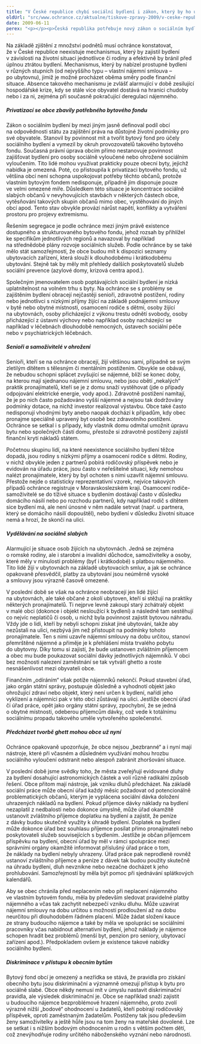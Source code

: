 ```yaml
---
title: "V České republice chybí sociální bydlení i zákon, který by ho upravoval"
oldUrl: "src/www.ochrance.cz/aktualne/tiskove-zpravy-2009/v-ceske-republice-chybi-socialni-bydleni-i-zakon-ktery-by-ho-upravoval"
date: 2009-06-11
perex: "<p></p><p>Česká republika potřebuje nový zákon o sociálním bydlení, který by přesně definoval pojem sociální bydlení, vymezil jeho cílovou skupinu, rozdělil pravomoci a kompetence a uložil také konkrétní povinnosti. Současná právní úprava je roztříštěná a právní předpisy upravují pouze jednotlivé aspekty sociálního bydlení bez účinné provázanosti. Stát poskytuje příspěvek na bydlení, doplatek na bydlení, zakotvuje nárok na poskytnutí sociálního poradenství a obecně i povinnost obce uspokojovat sociální potřeby občanů, včetně bytových. Žádný z těchto nástrojů však nepředstavuje systémové řešení, které by umožnilo předcházet sociálnímu vyloučení. Díky vzájemné neprovázanosti jednotlivých nástrojů se naopak rozšiřuje podstandardní bydlení, prohlubuje sociální izolace a tvoří nová ghetta.</p>"
---
```


<!-- imported from the old website -->

<p class="Normln" style="MARGIN-TOP: 6pt">Na základě zjištění z množství podnětů musí ochránce konstatovat, že v České republice neexistuje mechanismus, který by zajistil bydlení v závislosti na životní situaci jednotlivce či rodiny a efektivně by bránil před úplnou ztrátou bydlení. Mechanismus, který by nabízel prostupné bydlení v různých stupních (od nejvyššího typu – vlastní nájemní smlouva – po ubytovnu), jimiž je možné procházet oběma směry podle finanční situace. Absence takového mechanismu je zvlášť alarmující v době zesilující hospodářské krize, kdy se stále více obyvatel dostává na hranici chudoby nebo i za ni, zejména při současně pokračující deregulaci nájemného.</p><h5 style="TEXT-DECORATION: none" class="Nadpis4">Privatizací se obce zbavily potřebného bytového fondu</h5><p class="Normln" style="MARGIN-TOP: 6pt">Zákon o sociálním bydlení by mezi jiným jasně definoval podíl obcí na odpovědnosti státu za zajištění práva na důstojné životní podmínky pro své obyvatele. Stanovil by povinnost mít a tvořit bytový fond pro účely sociálního bydlení a vymezil by okruh provozovatelů takového bytového fondu. Současná právní úprava obcím přímo nestanovuje povinnost zajišťovat bydlení pro osoby sociálně vyloučené nebo ohrožené sociálním vyloučením. Tito lidé mohou využívat prakticky pouze obecní byty, jejichž nabídka je omezená. Poté, co přistoupila k privatizaci bytového fondu, už většina obcí není schopna uspokojovat potřeby těchto občanů, protože vlastním bytovým fondem nedisponuje, případně jím disponuje pouze ve velmi omezené míře. Důsledkem této situace je koncentrace sociálně slabých občanů v nevyhovujících stavbách v některých částech obce, vytěsňování takových skupin občanů mimo obec, vystěhování do jiných obcí apod. Tento stav obvykle provází nárůst napětí, konflikty a vytváření prostoru pro projevy extremismu.</p><p class="Normln" style="MARGIN-TOP: 6pt">Řešením segregace je podle ochránce mezi jiným právě existence dostupného a strukturovaného bytového fondu, jehož rozsah by přihlížel ke specifikům jednotlivých regionů a navazoval by například na střednědobé plány rozvoje sociálních služeb. Podle ochránce by se také mělo stát samozřejmostí, že obce budou mít k dispozici seznamy ubytovacích zařízení, která slouží k dlouhodobému i krátkodobému ubytování. Stejně tak by měly mít přehledy dalších poskytovatelů služeb sociální prevence (azylové domy, krizová centra apod.).</p><p class="Normln" style="MARGIN-TOP: 6pt">Společným jmenovatelem osob poptávajících sociální bydlení je nízká uplatnitelnost na volném trhu s byty. Na ochránce se s problémy se zajištěním bydlení obracejí nejčastěji senioři, zdravotně postižení, rodiny nebo jednotlivci s nízkými příjmy žijící na základě podnájemní smlouvy v bytě nebo obytné místnosti, osamocení rodiče s dětmi, osoby žijící na ubytovnách, osoby přicházející z výkonu trestu odnětí svobody, osoby přicházející z ústavní výchovy nebo například osoby nacházející se například v léčebnách dlouhodobě nemocných, ústavech sociální péče nebo v psychiatrických léčebnách.</p><h5 style="TEXT-DECORATION: none" class="Nadpis4">Senioři a samoživitelé v ohrožení</h5><p class="Normln" style="MARGIN-TOP: 6pt">Senioři, kteří se na ochránce obracejí, žijí většinou sami, případně se svým zletilým dítětem s tělesným či mentálním postižením. Obvykle se obávají, že nebudou schopni splácet zvyšující se nájemné, blíží se konec doby, na kterou mají sjednanou nájemní smlouvu, nebo jsou obětí „nekalých“ praktik pronajímatelů, kteří se je z domu snaží vystěhovat (jde o případy odpojování elektrické energie, vody apod.). Zdravotně postižení namítají, že je po nich často požadováno vyšší nájemné a nejsou tak dodržovány podmínky dotace, na nichž investor realizoval výstavbu. Obce také často nedisponují vhodnými byty anebo naopak dochází k případům, kdy obec pronajme speciálně upravený byt osobě bez zdravotního postižení. Ochránce se setkal i s případy, kdy vlastník domu odmítal umožnit úpravu bytu nebo společných částí domu, přestože si zdravotně postižený zajistil finanční krytí nákladů státem.</p><p class="Normln" style="MARGIN-TOP: 6pt">Početnou skupinu lidí, na které neexistence sociálního bydlení těžce dopadá, jsou rodiny s nízkými příjmy a osamocení rodiče s dětmi. Rodiny, v nichž obvykle jeden z partnerů pobírá rodičovský příspěvek nebo je evidován na úřadu práce, jsou často v neřešitelné situaci, kdy nemohou nalézt pronajímatele, který by byl ochoten s nimi uzavřít nájemní smlouvu. Přestože nejde o statisticky reprezentativní vzorek, nejvíce takových případů ochránce registruje v Moravskoslezském kraji. Osamocení rodiče-samoživitelé se do tíživé situace s bydlením dostávají často v důsledku domácího násilí nebo po rozchodu partnerů, kdy například rodič s dítětem sice bydlení má, ale není únosné v něm nadále setrvat (např. u partnera, který se domácího násilí dopouštěl), nebo bydlení v důsledku životní situace nemá a hrozí, že skončí na ulici.</p><h5 style="TEXT-DECORATION: none" class="Nadpis4">Vydělávání na sociálně slabých</h5><p class="Normln" style="MARGIN-TOP: 6pt">Alarmující je situace osob žijících na ubytovnách. Jedná se zejména o romské rodiny, ale i starobní a invalidní důchodce, samoživitelky a osoby, které měly v minulosti problémy (byť i krátkodobé) s platbou nájemného. Tito lidé žijí v ubytovnách na základě ubytovacích smluv, a jak se ochránce opakovaně přesvědčil, platby za ubytování jsou neúměrně vysoké a smlouvy jsou výrazně časově omezené.</p><p class="Normln" style="MARGIN-TOP: 6pt">V poslední době se však na ochránce neobracejí jen lidé žijící na ubytovnách, ale také občané z okolí ubytoven, kteří si stěžují na praktiky některých pronajímatelů. Ti nejprve levně zakoupí starý zchátralý objekt v malé obci (dokonce i objekt nesloužící k bydlení) a následně tam sestěhují co nejvíc neplatičů či osob, u nichž byla povinnost zajistit bytovou náhradu. Vždy jde o lidi, kteří by nebyli schopni získat jiné ubytování, takže aby nezůstali na ulici, nezbývá jim než přistoupit na podmínky tohoto pronajímatele. Ten s nimi uzavře nájemní smlouvy na dobu určitou, stanoví přemrštěné nájemné a přiměje je k přehlášení místa trvalého pobytu do ubytovny. Díky tomu si zajistí, že bude ustanoven zvláštním příjemcem a obec mu bude poukazovat sociální dávky jednotlivých nájemníků. V obci bez možnosti nalezení zaměstnání se tak vytváří ghetto a roste nesnášenlivost mezi obyvateli obce.</p><p class="Normln" style="MARGIN-TOP: 6pt">Finančním „odíráním“ však potíže nájemníků nekončí. Pokud stavební úřad, jako orgán státní správy, postupuje důsledně a vyhodnotí objekt jako ohrožující zdraví nebo objekt, který není určen k bydlení, nařídí jeho vyklizení a nájemníci pak v této obci zůstávají na ulici. Jestliže obecní úřad či úřad práce, opět jako orgány státní správy, zpochybní, že se jedná o obytné místnosti, odeberou příjemcům dávky, což vede k totálnímu sociálnímu propadu takového uměle vytvořeného společenství.</p><h5 style="TEXT-DECORATION: none" class="Nadpis4">Předcházet tvorbě ghett mohou obce už nyní</h5><p class="Normln" style="MARGIN-TOP: 6pt">Ochránce opakovaně upozorňuje, že obce nejsou „bezbranné“ a i nyní mají nástroje, které při včasném a důsledném využívání mohou hrozbu sociálního vyloučení odstranit nebo alespoň zabránit zhoršování situace.</p><p class="Normln" style="MARGIN-TOP: 6pt">V poslední době jsme svědky toho, že města zveřejňují evidované dluhy za bydlení dosahující astronomických částek a volí různě radikální způsob řešení. Obce přitom mají nástroje, jak vzniku dluhů předcházet. Na základě sociální práce může obecní úřad každý měsíc požadovat od potencionálně problematických občanů, kterým je vyplácena sociální dávka doložení uhrazených nákladů na bydlení. Pokud příjemce dávky náklady na bydlení nezaplatil z nedbalosti nebo dokonce úmyslně, může úřad okamžitě ustanovit zvláštního příjemce doplatku na bydlení a zajistit, že peníze z dávky budou skutečně využity k úhradě bydlení. Doplatek na bydlení může dokonce úřad bez souhlasu příjemce posílat přímo pronajimateli nebo poskytovateli služeb souvisejících s bydlením. Jestliže je občan příjemcem příspěvku na bydlení, obecní úřad by měl v rámci spolupráce mezi správními orgány okamžitě informovat příslušný úřad práce o tom, že náklady na bydlení nebyly uhrazeny. Úřad práce pak neprodleně rovněž ustanoví zvláštního příjemce a peníze z dávek tak budou použity skutečně na úhradu bydlení, dluh nevznikne nebo nezačne docházet k jeho prohlubování. Samozřejmostí by měla být pomoc při sjednávání splátkových kalendářů.</p><p class="Normln" style="MARGIN-TOP: 6pt">Aby se obec chránila před neplacením nebo při neplacení nájemného ve vlastním bytovém fondu, měla by především sledovat pravidelné platby nájemného a včas tak zachytit nebezpečí vzniku dluhu. Může uzavírat nájemní smlouvy na dobu určitou s možností prodloužení až na dobu neurčitou při dlouhodobém řádném placení. Může žádat složení kauce ze strany budoucího nájemce a také by měla ve spolupráci se sociálními pracovníky včas nabídnout alternativní bydlení, jehož náklady je nájemce schopen hradit bez problémů (menší byt, penzion pro seniory, ubytovací zařízení apod.). Předpokladem ovšem je existence takové nabídky sociálního bydlení.</p><h5 style="TEXT-DECORATION: none" class="Nadpis4">Diskriminace v přístupu k obecním bytům</h5><p class="Normln" style="MARGIN-TOP: 6pt">Bytový fond obcí je omezený a nezřídka se stává, že pravidla pro získání obecního bytu jsou diskriminační a významně omezují přístup k bytu pro sociálně slabé. Obce někdy nemusí mít v úmyslu nastavit diskriminační pravidla, ale výsledek diskriminační je. Obce se například snaží zajistit u budoucího nájemce bezproblémové hrazení nájemného, proto zvolí výrazně nižší „bodové“ ohodnocení u žadatelů, kteří pobírají rodičovský příspěvek, oproti zaměstnaným žadatelům. Postiženy tak jsou především ženy samoživitelky a ještě hůře jsou na tom ženy na mateřské dovolené. Lze se setkat i s nižším bodovým ohodnocením u rodin s větším počtem dětí, což znevýhodňuje rodiny určitého náboženského vyznání nebo národnosti.</p><p class="Normln"> </p>
